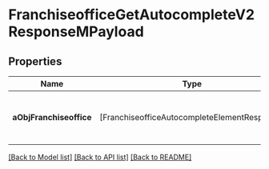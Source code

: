 # FranchiseofficeGetAutocompleteV2ResponseMPayload

## Properties
Name | Type | Description | Notes
------------ | ------------- | ------------- | -------------
**aObjFranchiseoffice** | [FranchiseofficeAutocompleteElementResponse] | An array of Franchiseoffice autocomplete element response. | [optional] 

[[Back to Model list]](../README.md#documentation-for-models) [[Back to API list]](../README.md#documentation-for-api-endpoints) [[Back to README]](../README.md)


